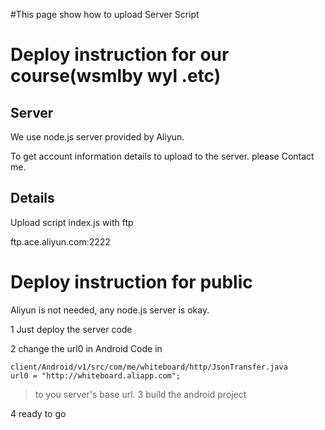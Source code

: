 #This page show how to upload Server Script
# Deploy instruction for our course(wsmlby wyl .etc) #
## Server ##

We use node.js server provided by Aliyun.

To get account information details to upload to the server. please Contact me.



## Details ##

Upload script  index.js with ftp

ftp.ace.aliyun.com:2222


# Deploy instruction for public #

Aliyun is not needed, any node.js server is okay.

1 Just deploy the server code

2 change the url0 in Android Code in
```
client/Android/v1/src/com/me/whiteboard/http/JsonTransfer.java	
url0 = "http://whiteboard.aliapp.com";
```
> to you server's base url.
3 build the android project

4 ready to go